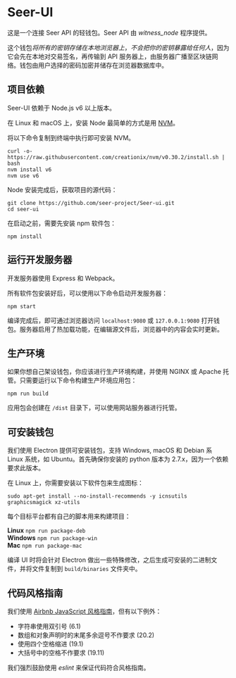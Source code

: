 Seer-UI
============

这是一个连接 Seer API 的轻钱包。Seer API 由 *witness_node* 程序提供。

这个钱包*将所有的密钥存储在本地浏览器上*，*不会把你的密钥暴露给任何人*，因为它会先在本地对交易签名，再传输到 API 服务器上，由服务器广播至区块链网络。钱包由用户选择的密码加密并储存在浏览器数据库中。

## 项目依赖

Seer-UI 依赖于 Node.js v6 以上版本。

在 Linux 和 macOS 上，安装 Node 最简单的方式是用 [NVM](https://github.com/creationix/nvm)。

将以下命令复制到终端中执行即可安装 NVM。

```
curl -o- https://raw.githubusercontent.com/creationix/nvm/v0.30.2/install.sh | bash
nvm install v6
nvm use v6
```

Node 安装完成后，获取项目的源代码：

```
git clone https://github.com/seer-project/Seer-ui.git
cd seer-ui
```

在启动之前，需要先安装 npm 软件包：

```
npm install
```

## 运行开发服务器

开发服务器使用 Express 和 Webpack。

所有软件包安装好后，可以使用以下命令启动开发服务器：

```
npm start
```

编译完成后，即可通过浏览器访问 `localhost:9080` 或 `127.0.0.1:9080` 打开钱包。服务器启用了热加载功能，在编辑源文件后，浏览器中的内容会实时更新。

## 生产环境
如果你想自己架设钱包，你应该进行生产环境构建，并使用 NGINX 或 Apache 托管。只需要运行以下命令构建生产环境应用包：

```
npm run build
```


应用包会创建在 `/dist` 目录下，可以使用网站服务器进行托管。

## 可安装钱包
我们使用 Electron 提供可安装钱包，支持 Windows, macOS 和 Debian 系 Linux 系统，如 Ubuntu。首先确保你安装的 python 版本为 2.7.x，因为一个依赖要求此版本。

在 Linux 上，你需要安装以下软件包来生成图标：

`sudo apt-get install --no-install-recommends -y icnsutils graphicsmagick xz-utils`

每个目标平台都有自己的脚本用来构建项目：

__Linux__
`npm run package-deb`  
__Windows__
`npm run package-win`  
__Mac__
`npm run package-mac`

编译 UI 时将会针对 Electron 做出一些特殊修改，之后生成可安装的二进制文件，并将文件复制到 `build/binaries` 文件夹中。


## 代码风格指南

我们使用 [Airbnb JavaScript 风格指南](https://github.com/airbnb/javascript)，但有以下例外：

- 字符串使用双引号 (6.1)
- 数组和对象声明时的末尾多余逗号不作要求 (20.2)
- 使用四个空格缩进 (19.1)
- 大括号中的空格不作要求 (19.11)

我们强烈鼓励使用 _eslint_ 来保证代码符合风格指南。
